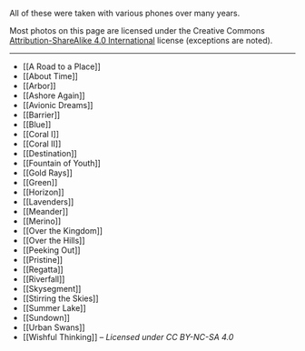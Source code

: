 All of these were taken with various phones over many years.

Most photos on this page are licensed under the Creative Commons [Attribution-ShareAlike 4.0 International](http://creativecommons.org/licenses/by-sa/4.0/) license (exceptions are noted).

---

- [[A Road to a Place]]
- [[About Time]]
- [[Arbor]]
- [[Ashore Again]]
- [[Avionic Dreams]]
- [[Barrier]]
- [[Blue]]
- [[Coral I]]
- [[Coral II]]
- [[Destination]]
- [[Fountain of Youth]]
- [[Gold Rays]]
- [[Green]]
- [[Horizon]]
- [[Lavenders]]
- [[Meander]]
- [[Merino]]
- [[Over the Kingdom]]
- [[Over the Hills]]
- [[Peeking Out]]
- [[Pristine]]
- [[Regatta]]
- [[Riverfall]]
- [[Skysegment]]
- [[Stirring the Skies]]
- [[Summer Lake]]
- [[Sundown]]
- [[Urban Swans]]
- [[Wishful Thinking]] – *Licensed under CC BY-NC-SA 4.0*